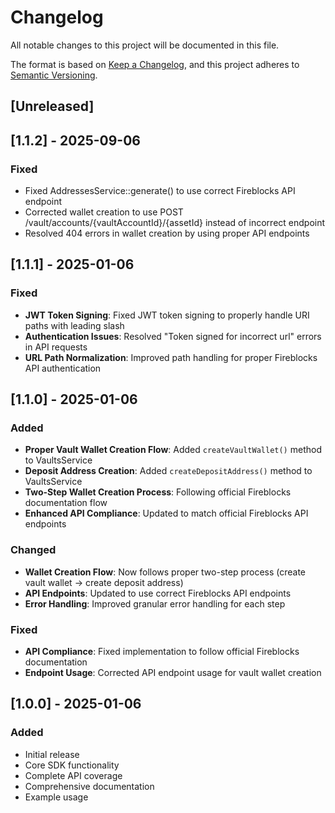 # Changelog

All notable changes to this project will be documented in this file.

The format is based on [Keep a Changelog](https://keepachangelog.com/en/1.0.0/),
and this project adheres to [Semantic Versioning](https://semver.org/spec/v2.0.0.html).

## [Unreleased]

## [1.1.2] - 2025-09-06

### Fixed
- Fixed AddressesService::generate() to use correct Fireblocks API endpoint
- Corrected wallet creation to use POST /vault/accounts/{vaultAccountId}/{assetId} instead of incorrect endpoint
- Resolved 404 errors in wallet creation by using proper API endpoints

## [1.1.1] - 2025-01-06

### Fixed
- **JWT Token Signing**: Fixed JWT token signing to properly handle URI paths with leading slash
- **Authentication Issues**: Resolved "Token signed for incorrect url" errors in API requests
- **URL Path Normalization**: Improved path handling for proper Fireblocks API authentication

## [1.1.0] - 2025-01-06

### Added
- **Proper Vault Wallet Creation Flow**: Added `createVaultWallet()` method to VaultsService
- **Deposit Address Creation**: Added `createDepositAddress()` method to VaultsService
- **Two-Step Wallet Creation Process**: Following official Fireblocks documentation flow
- **Enhanced API Compliance**: Updated to match official Fireblocks API endpoints

### Changed
- **Wallet Creation Flow**: Now follows proper two-step process (create vault wallet → create deposit address)
- **API Endpoints**: Updated to use correct Fireblocks API endpoints
- **Error Handling**: Improved granular error handling for each step

### Fixed
- **API Compliance**: Fixed implementation to follow official Fireblocks documentation
- **Endpoint Usage**: Corrected API endpoint usage for vault wallet creation

## [1.0.0] - 2025-01-06

### Added
- Initial release
- Core SDK functionality
- Complete API coverage
- Comprehensive documentation
- Example usage
